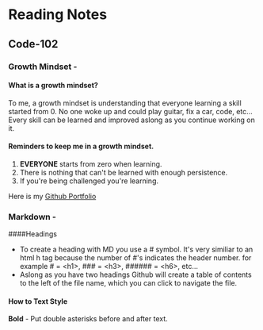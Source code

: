 # Reading Notes

## Code-102

### Growth Mindset -

#### What is a growth mindset?

To me, a growth mindset is understanding that everyone learning a skill started from 0. No one woke up and could play guitar, fix a car, code, etc... Every skill can be learned and improved aslong as you continue working on it.

#### Reminders to keep me in a growth mindset.
1. **EVERYONE** starts from zero when learning.
2. There is nothing that can't be learned with enough persistence.
3. If you're being challenged you're learning.

Here is my [Github Portfolio](https://github.com/AdrianButler)


### Markdown -

####Headings
- To create a heading with MD you use a # symbol. It's very similiar to an html h tag because the number of #'s indicates the header number. for example # = &lt;h1>, ### =  &lt;h3>, ###### = &lt;h6>, etc...
- Aslong as you have two headings Github will create a table of contents to the left of the file name, which you can click to navigate the file.

#### How to Text Style
**Bold** - Put double asterisks before and after text.
